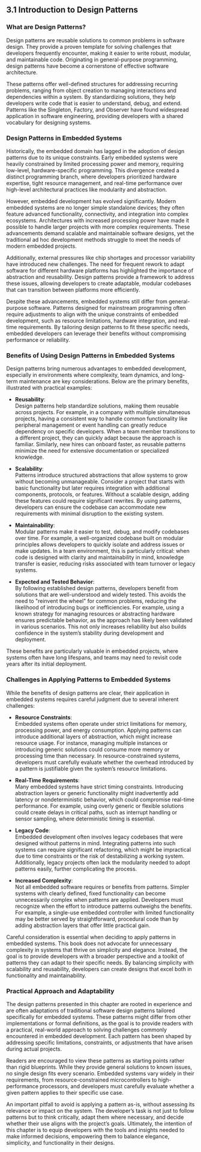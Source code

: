 ## 3.1 Introduction to Design Patterns

### **What are Design Patterns?**

Design patterns are reusable solutions to common problems in software design.
They provide a proven template for solving challenges that developers frequently encounter, making it easier to write robust, modular, and maintainable code.
Originating in general-purpose programming, design patterns have become a cornerstone of effective software architecture.

These patterns offer well-defined structures for addressing recurring problems, ranging from object creation to managing interactions and dependencies within a system.
By standardizing solutions, they help developers write code that is easier to understand, debug, and extend.
Patterns like the Singleton, Factory, and Observer have found widespread application in software engineering, providing developers with a shared vocabulary for designing systems.

### **Design Patterns in Embedded Systems**

Historically, the embedded domain has lagged in the adoption of design patterns due to its unique constraints.
Early embedded systems were heavily constrained by limited processing power and memory, requiring low-level, hardware-specific programming.
This divergence created a distinct programming branch, where developers prioritized hardware expertise, tight resource management, and real-time performance over high-level architectural practices like modularity and abstraction.

However, embedded development has evolved significantly.
Modern embedded systems are no longer simple standalone devices; they often feature advanced functionality, connectivity, and integration into complex ecosystems.
Architectures with increased processing power have made it possible to handle larger projects with more complex requirements.
These advancements demand scalable and maintainable software designs, yet the traditional ad hoc development methods struggle to meet the needs of modern embedded projects.

Additionally, external pressures like chip shortages and processor variability have introduced new challenges.
The need for frequent rework to adapt software for different hardware platforms has highlighted the importance of abstraction and reusability.
Design patterns provide a framework to address these issues, allowing developers to create adaptable, modular codebases that can transition between platforms more efficiently.

Despite these advancements, embedded systems still differ from general-purpose software.
Patterns designed for mainstream programming often require adjustments to align with the unique constraints of embedded development, such as resource limitations, hardware integration, and real-time requirements.
By tailoring design patterns to fit these specific needs, embedded developers can leverage their benefits without compromising performance or reliability.

### **Benefits of Using Design Patterns in Embedded Systems**

Design patterns bring numerous advantages to embedded development, especially in environments where complexity, team dynamics, and long-term maintenance are key considerations.
Below are the primary benefits, illustrated with practical examples:

- **Reusability**:  
  Design patterns help standardize solutions, making them reusable across projects.
  For example, in a company with multiple simultaneous projects, having a consistent way to handle common functionality like peripheral management or event handling can greatly reduce dependency on specific developers.
  When a team member transitions to a different project, they can quickly adapt because the approach is familiar.
  Similarly, new hires can onboard faster, as reusable patterns minimize the need for extensive documentation or specialized knowledge.

- **Scalability**:  
  Patterns introduce structured abstractions that allow systems to grow without becoming unmanageable.
  Consider a project that starts with basic functionality but later requires integration with additional components, protocols, or features.
  Without a scalable design, adding these features could require significant rewrites.
  By using patterns, developers can ensure the codebase can accommodate new requirements with minimal disruption to the existing system.

- **Maintainability**:  
  Modular patterns make it easier to test, debug, and modify codebases over time.
  For example, a well-organized codebase built on modular principles allows developers to quickly isolate and address issues or make updates.
  In a team environment, this is particularly critical: when code is designed with clarity and maintainability in mind, knowledge transfer is easier, reducing risks associated with team turnover or legacy systems.

- **Expected and Tested Behavior**:  
  By following established design patterns, developers benefit from solutions that are well-understood and widely tested.
  This avoids the need to "reinvent the wheel" for common problems, reducing the likelihood of introducing bugs or inefficiencies.
  For example, using a known strategy for managing resources or abstracting hardware ensures predictable behavior, as the approach has likely been validated in various scenarios.
  This not only increases reliability but also builds confidence in the system’s stability during development and deployment.

These benefits are particularly valuable in embedded projects, where systems often have long lifespans, and teams may need to revisit code years after its initial deployment.

### **Challenges in Applying Patterns to Embedded Systems**

While the benefits of design patterns are clear, their application in embedded systems requires careful judgment due to several inherent challenges:

- **Resource Constraints**:  
  Embedded systems often operate under strict limitations for memory, processing power, and energy consumption.
  Applying patterns can introduce additional layers of abstraction, which might increase resource usage.
  For instance, managing multiple instances or introducing generic solutions could consume more memory or processing time than necessary.
  In resource-constrained systems, developers must carefully evaluate whether the overhead introduced by a pattern is justifiable given the system’s resource limitations.

- **Real-Time Requirements**:  
  Many embedded systems have strict timing constraints.
  Introducing abstraction layers or generic functionality might inadvertently add latency or nondeterministic behavior, which could compromise real-time performance.
  For example, using overly generic or flexible solutions could create delays in critical paths, such as interrupt handling or sensor sampling, where deterministic timing is essential.

- **Legacy Code**:  
  Embedded development often involves legacy codebases that were designed without patterns in mind.
  Integrating patterns into such systems can require significant refactoring, which might be impractical due to time constraints or the risk of destabilizing a working system.
  Additionally, legacy projects often lack the modularity needed to adopt patterns easily, further complicating the process.

- **Increased Complexity**:  
  Not all embedded software requires or benefits from patterns. Simpler systems with clearly defined, fixed functionality can become unnecessarily complex when patterns are applied.
  Developers must recognize when the effort to introduce patterns outweighs the benefits.
  For example, a single-use embedded controller with limited functionality may be better served by straightforward, procedural code than by adding abstraction layers that offer little practical gain.

Careful consideration is essential when deciding to apply patterns in embedded systems.
This book does not advocate for unnecessary complexity in systems that thrive on simplicity and elegance.
Instead, the goal is to provide developers with a broader perspective and a toolkit of patterns they can adapt to their specific needs.
By balancing simplicity with scalability and reusability, developers can create designs that excel both in functionality and maintainability.

### **Practical Approach and Adaptability**

The design patterns presented in this chapter are rooted in experience and are often adaptations of traditional software design patterns tailored specifically for embedded systems.
These patterns might differ from other implementations or formal definitions, as the goal is to provide readers with a practical, real-world approach to solving challenges commonly encountered in embedded development.
Each pattern has been shaped by addressing specific limitations, constraints, or adjustments that have arisen during actual projects.

Readers are encouraged to view these patterns as starting points rather than rigid blueprints.
While they provide general solutions to known issues, no single design fits every scenario.
Embedded systems vary widely in their requirements, from resource-constrained microcontrollers to high-performance processors, and developers must carefully evaluate whether a given pattern applies to their specific use case.

An important pitfall to avoid is applying a pattern as-is, without assessing its relevance or impact on the system.
The developer’s task is not just to follow patterns but to think critically, adapt them where necessary, and decide whether their use aligns with the project’s goals. Ultimately, the intention of this chapter is to equip developers with the tools and insights needed to make informed decisions, empowering them to balance elegance, simplicity, and functionality in their designs.
